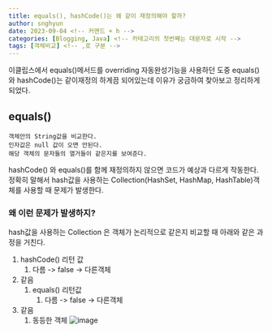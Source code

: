 ```yaml
---
title: equals(), hashCode()는 왜 같이 재정의해야 할까?
author: snghyun
date: 2023-09-04 <!-- 커맨드 + h -->
categories: [Blogging, Java] <!-- 카테고리의 첫번째는 대문자로 시작 -->
tags: [객체비교] <!-- ,로 구분 -->
---
```


이클립스에서 equals()메서드를 overriding 자동완성기능을 사용하던 도중 equals()와 hashCode()는 같이재정의 하게끔 되어있는데 이유가 궁금하여 찾아보고 정리하게 되었다.

## equals()
```
객체안의 String값을 비교한다.
인자값은 null 값이 오면 안된다.
해당 객체의 문자들의 열거들이 같은지를 보여준다.
```


hashCode() 와 equals()를 함께 재정의하지 않으면 코드가 예상과 다르게 작동한다.
정확히 말해서 hash값을 사용하는 Collection(HashSet, HashMap, HashTable)객체를 사용할 때 문제가 발생한다.

### 왜 이런 문제가 발생하지?

hash값을 사용하는 Collection 은 객체가 논리적으로 같은지 비교할 때 아래와 같은 과정을 거친다.

1. hashCode() 리턴 값
	1. 다름 -> false -> 다른객체
2. 같음
	1. equals() 리턴값
		1. 다름 -> false -> 다른객체
3. 같음
	1. 동등한 객체
![image](https://github.com/JasonYesBro/JasonYesBro.github.io/assets/126242681/367cece7-4d29-4dcc-9da7-bf72ca006042)